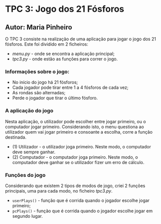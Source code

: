 # TPC 3: Jogo dos 21 Fósforos
## Autor: Maria Pinheiro

O TPC 3 consiste na realização de uma aplicação para jogar o jogo dos 21 fósforos. Este foi dividido em 2 ficheiros:
* *menu.py* - onde se encontra a aplicação principal;
* *tpc3.py*  - onde estão as funções para correr o jogo.

### Informações sobre o jogo:
* No início do jogo há 21 fósforos;
* Cada jogador pode tirar entre 1 a 4 fósforos de cada vez;
* As rondas são alternadas;
* Perde o jogador que tirar o último fósforo.

### A aplicação do jogo
Nesta aplicação, o utilizador pode escolher entre jogar primeiro, ou o computador jogar primeiro. Considerando isto, o menu questiona ao utilizador quem vai jogar primeiro e consoante a escolha, corre a função destinada.
* (1) Utilizador - o utilizador joga primeiro. Neste modo, o computador deve sempre ganhar.
* (2) Computador - o computador joga primeiro. Neste modo, o computador deve ganhar se o utilizador fizer um erro de cálculo.

### Funções do jogo
Considerando que existem 2 tipos de modos de jogo, criei 2 funções principais, uma para cada modo, no ficheiro *tpc3.py*.
* `userPlays()` - função que é corrida quando o jogador escolhe jogar primeiro;
* `pcPlays()` - função que é corrida quando o jogador escolhe jogar em segundo lugar.

